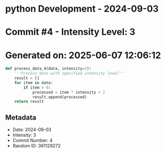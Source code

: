 ﻿# python Development - 2024-09-03
# Commit #4 - Intensity Level: 3
# Generated on: 2025-06-07 12:06:12
```python
def process_data_4(data, intensity=3):
    '''Process data with specified intensity level'''
    result = []
    for item in data:
        if item > 0:
            processed = item * intensity + 2
            result.append(processed)
    return result
```
## Metadata
- Date: 2024-09-03
- Intensity: 3
- Commit Number: 4
- Random ID: 361129272
